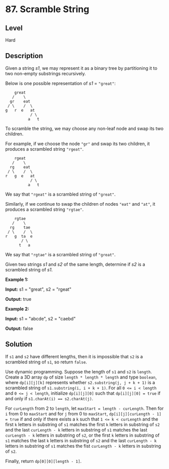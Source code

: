 # 87. Scramble String
## Level
Hard

## Description
Given a string *s1*, we may represent it as a binary tree by partitioning it to two non-empty substrings recursively.

Below is one possible representation of *s1* = `"great"`:
```
    great
   /    \
  gr    eat
 / \    /  \
g   r  e   at
           / \
          a   t
```
To scramble the string, we may choose any non-leaf node and swap its two children.

For example, if we choose the node `"gr"` and swap its two children, it produces a scrambled string `"rgeat"`.
```
    rgeat
   /    \
  rg    eat
 / \    /  \
r   g  e   at
           / \
          a   t
```
We say that `"rgeat"` is a scrambled string of `"great"`.

Similarly, if we continue to swap the children of nodes `"eat"` and `"at"`, it produces a scrambled string `"rgtae"`.
```
    rgtae
   /    \
  rg    tae
 / \    /  \
r   g  ta  e
       / \
      t   a
```
We say that `"rgtae"` is a scrambled string of `"great"`.

Given two strings *s1* and *s2* of the same length, determine if *s2* is a scrambled string of *s1*.

**Example 1:**

**Input:** s1 = "great", s2 = "rgeat"

**Output:** true

**Example 2:**

**Input:** s1 = "abcde", s2 = "caebd"

**Output:** false

## Solution
If `s1` and `s2` have different lengths, then it is impossible that `s2` is a scrambled string of `s1`, so return `false`.

Use dynamic programming. Suppose the length of `s1` and `s2` is `length`. Create a 3D array `dp` of size `length * length * length` and type `boolean`, where `dp[i][j][k]` represents whether `s2.substring(j, j + k + 1)` is a scrambled string of `s1.substring(i, i + k + 1)`. For all `0 <= i < length` and `0 <= j < length`, initialize `dp[i][j][0]` such that `dp[i][j][0] = true` if and only if `s1.charAt(i) == s2.charAt(j)`.

For `curLength` from 2 to `length`, let `maxStart = length - curLength`. Then for `i` from 0 to `maxStart` and for `j` from 0 to `maxStart`, `dp[i][j][curLength - 1] = true` if and only if there exists a `k` such that `1 <= k < curLength` and the first `k` letters in substring of `s1` matches the first `k` letters in substring of `s2` and the last `curLength - k` letters in substring of `s1` matches the last `curLength - k` letters in substring of `s2`, or the first `k` letters in substring of `s1` matches the last `k` letters in substring of `s2` and the last `curLength - k` letters in substring of `s1` matches the fist `curLength - k` letters in substring of `s2`.

Finally, return `dp[0][0][length - 1]`.
